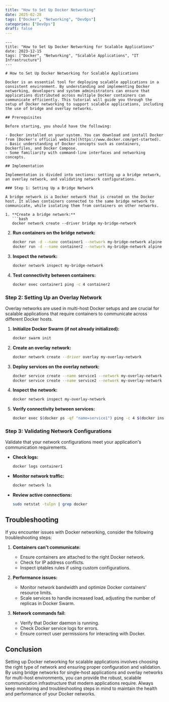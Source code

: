 ```yaml
---
title: "How to Set Up Docker Networking"
date: 2025-02-28
tags: ["Docker", "Networking", "DevOps"]
categories: ["DevOps"]
draft: false
---
```


```
---
title: "How to Set Up Docker Networking for Scalable Applications"
date: 2023-12-15
tags: ["Docker", "Networking", "Scalable Applications", "IT Infrastructure"]
---

# How to Set Up Docker Networking for Scalable Applications

Docker is an essential tool for deploying scalable applications in a consistent environment. By understanding and implementing Docker networking, developers and system administrators can ensure that applications distributed across multiple Docker containers can communicate efficiently. This tutorial will guide you through the setup of Docker networking to support scalable applications, including the use of bridge and overlay networks.

## Prerequisites

Before starting, you should have the following:

- Docker installed on your system. You can download and install Docker from [Docker's official website](https://www.docker.com/get-started).
- Basic understanding of Docker concepts such as containers, Dockerfiles, and Docker Compose.
- Some familiarity with command-line interfaces and networking concepts.

## Implementation

Implementation is divided into sections: setting up a bridge network, an overlay network, and validating network configurations.
  
### Step 1: Setting Up a Bridge Network

A bridge network is a Docker network that is created on the Docker host. It allows containers connected to the same bridge network to communicate, while isolating them from containers on other networks.

1. **Create a bridge network:**
   ```bash
   docker network create --driver bridge my-bridge-network
   ```

2. **Run containers on the bridge network:**
   ```bash
   docker run -d --name container1 --network my-bridge-network alpine sleep infinity
   docker run -d --name container2 --network my-bridge-network alpine sleep infinity
   ```

3. **Inspect the network:**
   ```bash
   docker network inspect my-bridge-network
   ```

4. **Test connectivity between containers:**
   ```bash
   docker exec container1 ping -c 4 container2
   ```

### Step 2: Setting Up an Overlay Network

Overlay networks are used in multi-host Docker setups and are crucial for scalable applications that require containers to communicate across different Docker hosts.

1. **Initialize Docker Swarm (if not already initialized):**
   ```bash
   docker swarm init
   ```

2. **Create an overlay network:**
   ```bash
   docker network create --driver overlay my-overlay-network
   ```

3. **Deploy services on the overlay network:**
   ```bash
   docker service create --name service1 --network my-overlay-network alpine sleep infinity
   docker service create --name service2 --network my-overlay-network alpine sleep infinity
   ```

4. **Inspect the network:**
   ```bash
   docker network inspect my-overlay-network
   ```

5. **Verify connectivity between services:**
   ```bash
   docker exec $(docker ps -qf "name=service1") ping -c 4 $(docker inspect --format='{{ .NetworkSettings.Networks.my-overlay-network.IPAddress }}' $(docker ps -qf "name=service2"))
   ```

### Step 3: Validating Network Configurations

Validate that your network configurations meet your application's communication requirements.

- **Check logs:**
  ```bash
  docker logs container1
  ```

- **Monitor network traffic:**
  ```bash
  docker network ls
  ```

- **Review active connections:**
  ```bash
  sudo netstat -tulpn | grep docker
  ```

## Troubleshooting

If you encounter issues with Docker networking, consider the following troubleshooting steps:

1. **Containers can't communicate:**
   - Ensure containers are attached to the right Docker network.
   - Check for IP address conflicts.
   - Inspect iptables rules if using custom configurations.

2. **Performance issues:**
   - Monitor network bandwidth and optimize Docker containers' resource limits.
   - Scale services to handle increased load, adjusting the number of replicas in Docker Swarm.

3. **Network commands fail:**
   - Verify that Docker daemon is running.
   - Check Docker service logs for errors.
   - Ensure correct user permissions for interacting with Docker.

## Conclusion

Setting up Docker networking for scalable applications involves choosing the right type of network and ensuring proper configuration and validation. By using bridge networks for single-host applications and overlay networks for multi-host environments, you can provide the robust, scalable communication infrastructure that modern applications require. Always keep monitoring and troubleshooting steps in mind to maintain the health and performance of your Docker networks.
```